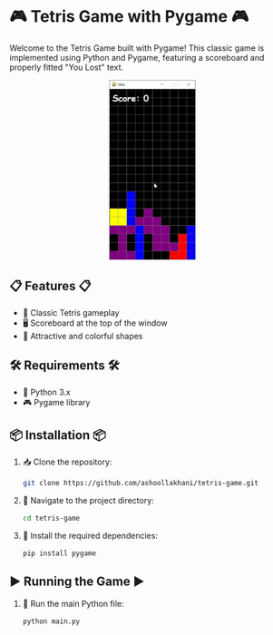 # 🎮 Tetris Game with Pygame 🎮

Welcome to the Tetris Game built with Pygame! This classic game is implemented using Python and Pygame, featuring a scoreboard and properly fitted "You Lost" text.

<div align="center">
  <img src="https://github.com/ashoollakhani/tetris-game/blob/main/img/tetris-gif.gif" width=30% height=30%>
</div>

## 📋 Features 📋

- 🧩 Classic Tetris gameplay
- 🖥️ Scoreboard at the top of the window
- 🎨 Attractive and colorful shapes

## 🛠️ Requirements 🛠️

- 🐍 Python 3.x
- 🎮 Pygame library

## 📦 Installation 📦

1. 📥 Clone the repository:
    ```bash
    git clone https://github.com/ashoollakhani/tetris-game.git
    ```
2. 📂 Navigate to the project directory:
    ```bash
    cd tetris-game
    ```
3. 🔧 Install the required dependencies:
    ```bash
    pip install pygame
    ```

## ▶️ Running the Game ▶️

1. 🚀 Run the main Python file:
    ```bash
    python main.py
    ```




